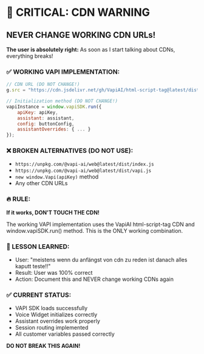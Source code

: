 # 🚨 CRITICAL: CDN WARNING

## NEVER CHANGE WORKING CDN URLs!

**The user is absolutely right:** As soon as I start talking about CDNs, everything breaks!

### ✅ WORKING VAPI IMPLEMENTATION:
```javascript
// CDN URL (DO NOT CHANGE!)
g.src = "https://cdn.jsdelivr.net/gh/VapiAI/html-script-tag@latest/dist/assets/index.js";

// Initialization method (DO NOT CHANGE!)
vapiInstance = window.vapiSDK.run({
    apiKey: apiKey,
    assistant: assistant,
    config: buttonConfig,
    assistantOverrides: { ... }
});
```

### ❌ BROKEN ALTERNATIVES (DO NOT USE):
- `https://unpkg.com/@vapi-ai/web@latest/dist/index.js`
- `https://unpkg.com/@vapi-ai/web@latest/dist/vapi.js`
- `new window.Vapi(apiKey)` method
- Any other CDN URLs

### 🔥 RULE:
**If it works, DON'T TOUCH THE CDN!**

The working VAPI implementation uses the VapiAI html-script-tag CDN and window.vapiSDK.run() method. This is the ONLY working combination.

### 📝 LESSON LEARNED:
- User: "meistens wenn du anfängst von cdn zu reden ist danach alles kaputt teste!!"
- Result: User was 100% correct
- Action: Document this and NEVER change working CDNs again

### ✅ CURRENT STATUS:
- VAPI SDK loads successfully
- Voice Widget initializes correctly
- Assistant overrides work properly
- Session routing implemented
- All customer variables passed correctly

**DO NOT BREAK THIS AGAIN!**
